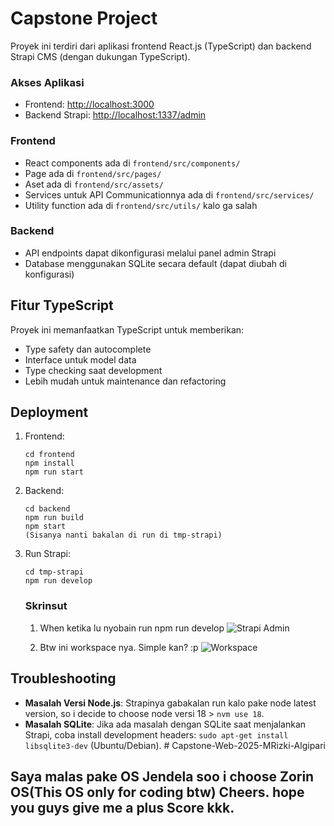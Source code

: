 # Capstone Project

Proyek ini terdiri dari aplikasi frontend React.js (TypeScript) dan backend Strapi CMS (dengan dukungan TypeScript).

### Akses Aplikasi

- Frontend: [http://localhost:3000](http://localhost:3000)
- Backend Strapi: [http://localhost:1337/admin](http://localhost:1337/admin)

### Frontend

- React components ada di `frontend/src/components/`
- Page ada di `frontend/src/pages/`
- Aset ada di `frontend/src/assets/`
- Services untuk API Communicationnya ada di `frontend/src/services/`
- Utility function ada di `frontend/src/utils/` kalo ga salah

### Backend

- API endpoints dapat dikonfigurasi melalui panel admin Strapi
- Database menggunakan SQLite secara default (dapat diubah di konfigurasi)

## Fitur TypeScript

Proyek ini memanfaatkan TypeScript untuk memberikan:

- Type safety dan autocomplete
- Interface untuk model data
- Type checking saat development
- Lebih mudah untuk maintenance dan refactoring

## Deployment

1. Frontend:
   ```
   cd frontend
   npm install
   npm run start
   ```

2. Backend:
   ```
   cd backend
   npm run build
   npm start
   (Sisanya nanti bakalan di run di tmp-strapi)
   ```
3. Run Strapi:
   ```
   cd tmp-strapi
   npm run develop
   ```

   ### Skrinsut

   1. When ketika lu nyobain run npm run develop
   ![Strapi Admin](https://github.com/Ridzz05/asset-gambar/blob/main/Screenshot%20from%202025-04-22%2000-30-01.png?raw=true)

   2. Btw ini workspace nya. Simple kan? :p
   ![Workspace](https://github.com/Ridzz05/asset-gambar/blob/main/Screenshot%20from%202025-04-22%2000-30-16.png?raw=true)

## Troubleshooting

- **Masalah Versi Node.js**: Strapinya gabakalan run kalo pake node latest version, so i decide to choose node versi 18 > `nvm use 18`.
- **Masalah SQLite**: Jika ada masalah dengan SQLite saat menjalankan Strapi, coba install development headers: `sudo apt-get install libsqlite3-dev` (Ubuntu/Debian). # Capstone-Web-2025-MRizki-Algipari

## Saya malas pake OS Jendela soo i choose Zorin OS(This OS only for coding btw) Cheers. hope you guys give me a plus Score kkk.